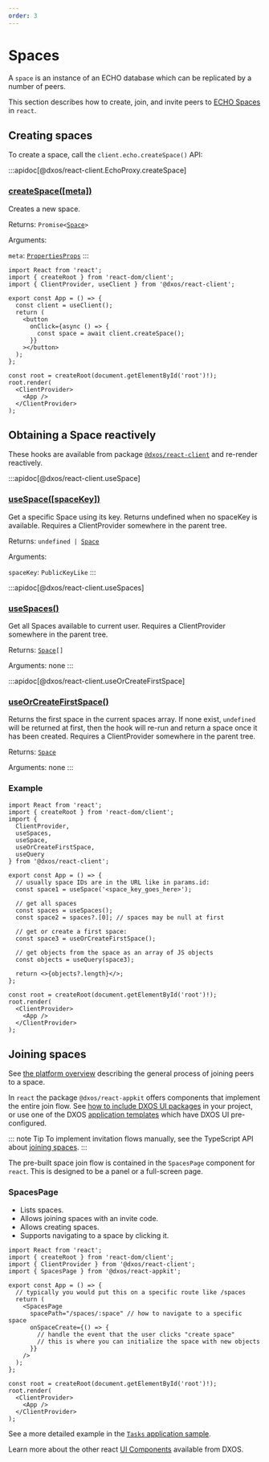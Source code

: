 ```yaml
---
order: 3
---
```


# Spaces

A `space` is an instance of an ECHO database which can be replicated by a number of peers.

This section describes how to create, join, and invite peers to [ECHO Spaces](../platform/#spaces) in `react`.

## Creating spaces

To create a space, call the `client.echo.createSpace()` API:

:::apidoc[@dxos/react-client.EchoProxy.createSpace]
### [createSpace(\[meta\])]()

Creates a new space.

Returns: <code>Promise<[Space](/api/@dxos/react-client/interfaces/Space)></code>

Arguments:

`meta`: <code>[PropertiesProps](/api/@dxos/react-client/types/PropertiesProps)</code>
:::

```tsx{10} file=./snippets/create-spaces.tsx#L5-
import React from 'react';
import { createRoot } from 'react-dom/client';
import { ClientProvider, useClient } from '@dxos/react-client';

export const App = () => {
  const client = useClient();
  return (
    <button
      onClick={async () => {
        const space = await client.createSpace();
      }}
    ></button>
  );
};

const root = createRoot(document.getElementById('root')!);
root.render(
  <ClientProvider>
    <App />
  </ClientProvider>
);
```

## Obtaining a Space reactively

These hooks are available from package [`@dxos/react-client`](https://www.npmjs.com/package/@dxos/react-client) and re-render reactively.

:::apidoc[@dxos/react-client.useSpace]
### [useSpace(\[spaceKey\])](https://github.com/dxos/dxos/blob/main/packages/sdk/react-client/src/echo/useSpaces.ts#L19)

Get a specific Space using its key. Returns undefined when no spaceKey is
available. Requires a ClientProvider somewhere in the parent tree.

Returns: <code>undefined | [Space](/api/@dxos/react-client/interfaces/Space)</code>

Arguments:

`spaceKey`: <code>PublicKeyLike</code>
:::

:::apidoc[@dxos/react-client.useSpaces]
### [useSpaces()](https://github.com/dxos/dxos/blob/main/packages/sdk/react-client/src/echo/useSpaces.ts#L60)

Get all Spaces available to current user.
Requires a ClientProvider somewhere in the parent tree.

Returns: <code>[Space](/api/@dxos/react-client/interfaces/Space)\[]</code>

Arguments: none
:::

:::apidoc[@dxos/react-client.useOrCreateFirstSpace]
### [useOrCreateFirstSpace()](https://github.com/dxos/dxos/blob/main/packages/sdk/react-client/src/echo/useSpaces.ts#L30)

Returns the first space in the current spaces array. If none exist,  `undefined`
will be returned at first, then the hook will re-run and return a space once
it has been created. Requires a ClientProvider somewhere in the parent tree.

Returns: <code>[Space](/api/@dxos/react-client/interfaces/Space)</code>

Arguments: none
:::

### Example

```tsx{13,16,20} file=./snippets/use-spaces.tsx#L5-
import React from 'react';
import { createRoot } from 'react-dom/client';
import {
  ClientProvider,
  useSpaces,
  useSpace,
  useOrCreateFirstSpace,
  useQuery
} from '@dxos/react-client';

export const App = () => {
  // usually space IDs are in the URL like in params.id: 
  const space1 = useSpace('<space_key_goes_here>');
  
  // get all spaces
  const spaces = useSpaces();
  const space2 = spaces?.[0]; // spaces may be null at first
  
  // get or create a first space:
  const space3 = useOrCreateFirstSpace();
  
  // get objects from the space as an array of JS objects
  const objects = useQuery(space3);

  return <>{objects?.length}</>;
};

const root = createRoot(document.getElementById('root')!);
root.render(
  <ClientProvider>
    <App />
  </ClientProvider>
);
```

## Joining spaces

See [the platform overview](../platform/#spaces) describing the general process of joining peers to a space.

In `react` the package `@dxos/react-appkit` offers components that implement the entire join flow. See [how to include DXOS UI packages]() in your project, or use one of the DXOS [application templates](../cli/app-templates) which have DXOS UI pre-configured.

::: note Tip
To implement invitation flows manually, see the TypeScript API about [joining spaces](../typescript/spaces#creating-an-invitation).
:::

The pre-built space join flow is contained in the `SpacesPage` component for `react`. This is designed to be a panel or a full-screen page.

### SpacesPage

*   Lists spaces.
*   Allows joining spaces with an invite code.
*   Allows creating spaces.
*   Supports navigating to a space by clicking it.

```tsx file=./snippets/spaces-flows.tsx#L5-
import React from 'react';
import { createRoot } from 'react-dom/client';
import { ClientProvider } from '@dxos/react-client';
import { SpacesPage } from '@dxos/react-appkit';

export const App = () => {
  // typically you would put this on a specific route like /spaces
  return (
    <SpacesPage
      spacePath="/spaces/:space" // how to navigate to a specific space
      onSpaceCreate={() => {
        // handle the event that the user clicks "create space"
        // this is where you can initialize the space with new objects
      }}
    />
  );
};

const root = createRoot(document.getElementById('root')!);
root.render(
  <ClientProvider>
    <App />
  </ClientProvider>
);
```

See a more detailed example in the [`Tasks` application sample](../samples#tasks).

Learn more about the other react [UI Components](./ui) available from DXOS.
